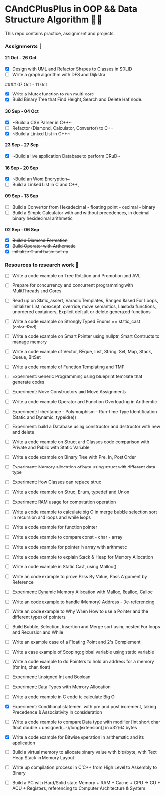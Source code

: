 # CAndCPlusPlus in OOP && Data Structure Algorithm 👨‍💻
This repo contains practice, assignment and projects. 

### Assignments 📝

#### 21 Oct - 26 Oct 

- [x] Design with UML and Refactor Shapes to Classes in SOLID 
- [ ] Write a graph algorithm with DFS and Dijkstra  

#### 07 Oct - 11 Oct 

- [x] Write a Mutex function to run multi-core 
- [x] Build Binary Tree that Find Height, Search and Delete leaf node. 

#### 30 Sep - 04 Oct

- [x] ~Build a CSV Parser in C++~ 
- [ ] Refactor (Diamond, Calculator, Convertor) to C++
- [x] ~Build a Linked List in C++~

#### 23 Sep - 27 Sep

- [x] ~Build a live application Database to perform CRuD~

#### 16 Sep - 20 Sep

- [x] ~Build an Word Encryption~
- [ ] Build a Linked List in C and C++, 

#### 09 Sep - 13 Sep 

- [ ] Build a Convertor from Hexadecimal - floating point - decimal - binary 
- [ ] Build a Simple Calculator with and without precedences, in decimal binary hexidecimal arithmetic

#### 02 Sep - 06 Sep 

- [x] ~~Build a Diamond Formation~~ 
- [x] ~~Build Operator with Arthemetic~~
- [x] ~~initialize C and basic set up~~

### Resources to research work 🤔

- [ ] Write a code example on Tree Rotation and Promotion and AVL 

- [ ] Prepare for concurrency and concurrent programming with MulitThreads and Cores

- [ ] Read up on Static_assert, Varadic Templates, Ranged Based For Loops, Initializer List, noexcept, override, move semantics, Lambda functions, unordered containers, Explicit default or delete generated functions   

- [ ] Write a code example on Strongly Typed Enums == static_cast <int> (color::Red)

- [ ] Write a code example on Smart Pointer using nullptr, Smart Contructs to manage memory 

- [ ] Write a code example of Vector, BEque, List, String, Set, Map, Stack, Queue, BitSet

- [ ] Write a code example of Function Templating and TMP 

- [ ] Experiment: Generic Programming using blueprint template that generate codes 

- [ ] Experiment: Move Constructors and Move Assignments 
- [ ] Write a code example Operator and Function Overloading in Arithemtic 
- [ ] Experiment: Inheritance - Polymorphism - Run-time Type Identification (Static and Dynamic, typeid(e))

- [ ] Experiment: build a Database using constructor and destructor with new and delete  
- [ ] Write a code example on Struct and Classes code comparison with Private and Public with Static Variable

- [ ] Write a code example on Binary Tree with Pre, In, Post Order 

- [ ] Experiment: Memory allocation of byte using struct with different data type 
- [ ] Experiment: How Classes can replace struc 
- [ ] Write a code example on Struc, Enum, typedef and Union 

- [ ] Experiment: RAM usage for computation operation 
- [ ] Write a code example to calculate big O in merge bubble selection sort in recursion and loops and while loops

- [ ] Write a code example for function pointer 
- [ ] Write a code example to compare const - char - array 
- [ ] Write a code example for pointer in array with arithmetic 

- [ ] Write a code example to explain Stack & Heap for Memory Allocation 
- [ ] Write a code example in Static Cast, using Malloc()  
- [ ] Write an code example to prove Pass By Value, Pass Argument by Reference  
- [ ] Experiment: Dynamic Memory Allocation with Malloc, Realloc, Calloc
- [ ] Write an code example to handle (Memory) Address - De-referencing
- [ ] Write an code example to Why When How to use a Pointer and the different types of pointers

- [ ] Build Bubble, Selection, Insertion and Merge sort using nested For loops and Recursion and While 

- [ ] Write an example case of a Floating Point and 2's Complement

- [ ] Write a case example of Scoping: global variable using static variable
- [ ] Write a code example to do Pointers to hold an address for a memory (for int, char, float)

- [ ] Experiment: Unsigned Int and Boolean   

- [ ] Experiment: Data Types with Memory Allocation

- [ ] Write a code example in C code to calculate Big O
 
- [x] Experiment: Conditional statement with pre and post increment, taking Precedence & Associativity in consideration 

- [ ] Write a code example to compare Data type with modifier [int short char float double + unsigned(+-)/long(extension)] in x32/64 bytes
- [x] Write a code example for Bitwise operation in arithematic and its application 
- [ ] Build a virtual memory to allocate binary value with bits/byte, with Text Heap Stack in Memory Layout

- [ ] Write up compilation process in C/C++ from High Level to Assembly to Binary
- [ ] Build a PC with Hard/Solid state Memory + RAM + Cache + CPU -> CU + ACU + Registers, referencing to Computer Architecture & System
